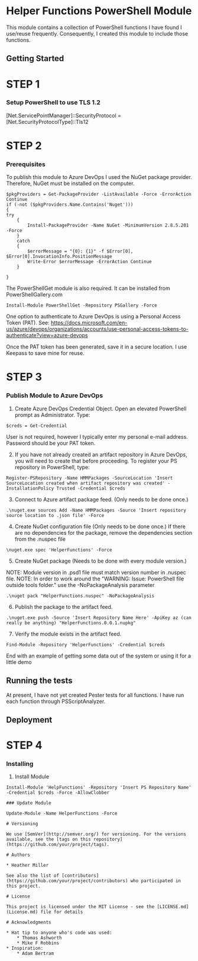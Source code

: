 # Helper Functions PowerShell Module

This module contains a collection of PowerShell functions I have found I use/reuse frequently. Consequently, I created this module to include those functions.

## Getting Started

# STEP 1
### Setup PowerShell to use TLS 1.2
[Net.ServicePointManager]::SecurityProtocol = [Net.SecurityProtocolType]::Tls12

# STEP 2
### Prerequisites
To publish this module to Azure DevOps I used the NuGet package provider. Therefore, NuGet must be installed on the computer.

```
$pkgProviders = Get-PackageProvider -ListAvailable -Force -ErrorAction Continue
if (-not ($pkgProviders.Name.Contains('Nuget')))
{
try
	{
		Install-PackageProvider -Name NuGet -MinimumVersion 2.8.5.201 -Force
	}
	catch
	{
		$errorMessage = "{0}: {1}" -f $Error[0], $Error[0].InvocationInfo.PositionMessage
		Write-Error $errorMessage -ErrorAction Continue
	}
	
}
```

The PowerShellGet module is also required. It can be installed from PowerShellGallery.com

```
Install-Module PowerShellGet -Repository PSGallery -Force
```

One option to authenticate to Azure DevOps is using a Personal Access Token (PAT). See:
https://docs.microsoft.com/en-us/azure/devops/organizations/accounts/use-personal-access-tokens-to-authenticate?view=azure-devops

Once the PAT token has been generated, save it in a secure location. I use Keepass to save mine for reuse.

# STEP 3
### Publish Module to Azure DevOps

1. Create Azure DevOps Credential Object. Open an elevated PowerShell prompt as Administrator. Type:

```
$creds = Get-Credential
```
User is not required, however I typically enter my personal e-mail address.
Password should be your PAT token.

2. If you have not already created an artifact repository in Azure DevOps, you will need to create that before proceeding. To register your PS repository in PowerShell, type:

```
Register-PSRepository -Name HMMPackages -SourceLocation 'Insert SourceLocation created when artifact repository was created' -InstallationPolicy Trusted -Credential $creds
```

3. Connect to Azure artifact package feed. (Only needs to be done once.)

```
.\nuget.exe sources Add -Name HMMPackages -Source 'Insert repository source location to .json file' -Force
```

4. Create NuGet configuration file (Only needs to be done once.) If there are no dependencies for the package, remove the dependencies section from the .nuspec file

```
\nuget.exe spec 'HelperFunctions' -Force
```

5.  Create NuGet package (Needs to be done with every module version.) 

NOTE: Module version in .psd1 file must match version number in .nuspec file.
NOTE: In order to work around  the "WARNING: Issue: PowerShell file outside tools folder." use the -NoPackageAnalysis parameter

```
.\nuget pack "HelperFunctions.nuspec" -NoPackageAnalysis
```

6. Publish the package to the artifact feed.

```
.\nuget.exe push -Source 'Insert Repository Name Here' -ApiKey az (can really be anything) "HelperFunctions.0.0.1.nupkg"
```

7. Verify the module exists in the artifact feed.

```
Find-Module -Repository 'HelperFunctions' -Credential $creds
```
End with an example of getting some data out of the system or using it for a little demo

## Running the tests

At present, I have not yet created Pester tests for all functions. I have run each function through PSScriptAnalyzer.

## Deployment

# STEP 4
### Installing
1. Install Module

```
Install-Module 'HelpFunctions' -Repository 'Insert PS Repository Name' -Credential $creds -Force -AllowClobber

### Update Module

Update-Module -Name HelperFunctions -Force

# Versioning

We use [SemVer](http://semver.org/) for versioning. For the versions available, see the [tags on this repository](https://github.com/your/project/tags). 

# Authors

* Heather Miller

See also the list of [contributors](https://github.com/your/project/contributors) who participated in this project.

# License

This project is licensed under the MIT License - see the [LICENSE.md](License.md) file for details

# Acknowledgments

* Hat tip to anyone who's code was used:
	* Thomas Ashworth
	* Mike F Robbins
* Inspiration:
	* Adam Bertram
